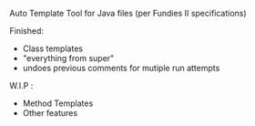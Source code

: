 Auto Template Tool for Java files (per Fundies II specifications)

Finished:
- Class templates
- "everything from super"
- undoes previous comments for mutiple run attempts

W.I.P :
- Method Templates
- Other features